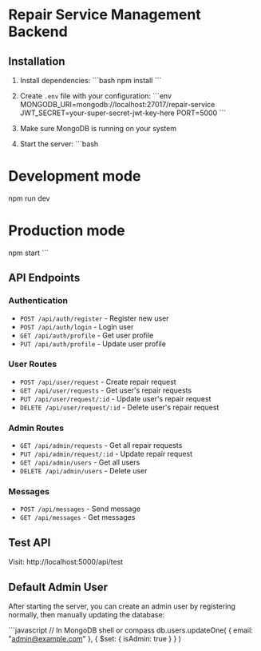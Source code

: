 # Repair Service Management Backend

## Installation

1. Install dependencies:
   \`\`\`bash
   npm install
   \`\`\`

2. Create `.env` file with your configuration:
   \`\`\`env
   MONGODB_URI=mongodb://localhost:27017/repair-service
   JWT_SECRET=your-super-secret-jwt-key-here
   PORT=5000
   \`\`\`

3. Make sure MongoDB is running on your system

4. Start the server:
   \`\`\`bash
# Development mode
npm run dev

# Production mode
npm start
\`\`\`

## API Endpoints

### Authentication
- `POST /api/auth/register` - Register new user
- `POST /api/auth/login` - Login user
- `GET /api/auth/profile` - Get user profile
- `PUT /api/auth/profile` - Update user profile

### User Routes
- `POST /api/user/request` - Create repair request
- `GET /api/user/requests` - Get user's repair requests
- `PUT /api/user/request/:id` - Update user's repair request
- `DELETE /api/user/request/:id` - Delete user's repair request

### Admin Routes
- `GET /api/admin/requests` - Get all repair requests
- `PUT /api/admin/request/:id` - Update repair request
- `GET /api/admin/users` - Get all users
- `DELETE /api/admin/users` - Delete user

### Messages
- `POST /api/messages` - Send message
- `GET /api/messages` - Get messages

## Test API

Visit: http://localhost:5000/api/test

## Default Admin User

After starting the server, you can create an admin user by registering normally, then manually updating the database:

\`\`\`javascript
// In MongoDB shell or compass
db.users.updateOne(
{ email: "admin@example.com" },
{ $set: { isAdmin: true } }
)
